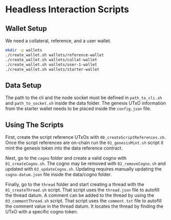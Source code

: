 # Headless Interaction Scripts

## Wallet Setup

We need a collateral, reference, and a user wallet.

```bash
mkdir -p wallets
./create_wallet.sh wallets/reference-wallet
./create_wallet.sh wallets/collat-wallet
./create_wallet.sh wallets/user-1-wallet
./create_wallet.sh wallets/starter-wallet
```

## Data Setup

The path to the cli and the node socket must be defined in `path_to_cli.sh` and `path_to_socket.sh` inside the data folder. The genesis UTxO information from the starter wallet needs to be placed inside the `config.json` file.

## Using The Scripts

First, create the script reference UTxOs with `00_createScriptReferences.sh`. Once the script references are on-chain run the `01_genesisMint.sh` script it mint the genesis token into the data reference contract.

Next, go to the `cogno` folder and create a valid cogno with `01_createCogno.sh`. The cogno may be removed with `02_removeCogno.sh` and updated with `03_updateCogno.sh`. Updating requires manually updating the `cogno-datum.json` file inside the data/cogno folder.

Finally, go to the `thread` folder and start creating a thread with the `01_createThread.sh` script. That script uses the `thread.json` file to autofill the thread datum. A comment can be added to the thread by using the `03_commentThread.sh` script. That script uses the `comment.txt` file to autofill the comment value in the thread datum. It locates the thread by finding the UTxO with a specific cogno token.
